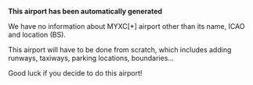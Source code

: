 **This airport has been automatically generated**

We have no information about MYXC[*] airport other than its name, ICAO and location (BS).

This airport will have to be done from scratch, which includes adding runways, taxiways, parking locations, boundaries...

Good luck if you decide to do this airport!